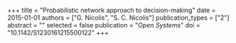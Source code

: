 +++
title = "Probabilistic network approach to decision-making"
date = 2015-01-01
authors = ["G. Nicolis", "S. C. Nicolis"]
publication_types = ["2"]
abstract = ""
selected = false
publication = "*Open Systems*"
doi = "10.1142/S1230161215500122"
+++

